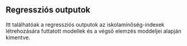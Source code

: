 ## Regressziós outputok

Itt találhatóak a regressziós outputok az iskolaminőség-indexek létrehozására futtatott modellek és a végső elemzés moddeljei alapján kimentve.
